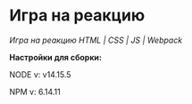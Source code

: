 # Игра на реакцию

*Игра на реакцию HTML | CSS | JS | Webpack*

**Настройки для сборки:**

NODE v: v14.15.5

NPM v: 6.14.11
